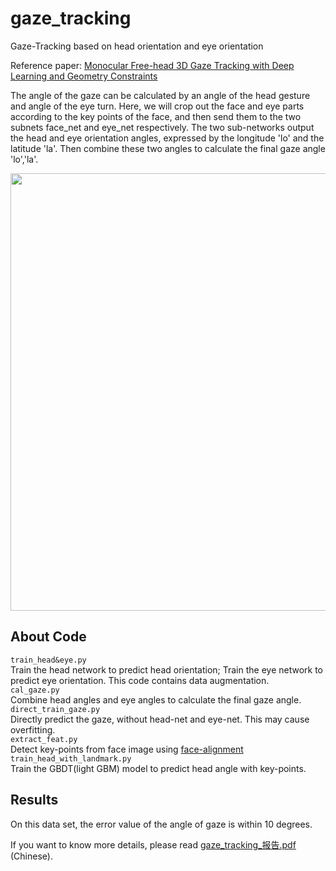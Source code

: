 # gaze_tracking
Gaze-Tracking based on head orientation and eye orientation  

Reference paper: [Monocular Free-head 3D Gaze Tracking with Deep Learning and Geometry Constraints](http://openaccess.thecvf.com/content_ICCV_2017/papers/Zhu_Monocular_Free-Head_3D_ICCV_2017_paper.pdf)  

The angle of the gaze can be calculated by an angle of the head gesture and angle of the eye turn. Here, we will crop out the face and eye parts according to the key points of the face, and then send them to the two subnets face_net and eye_net respectively. The two sub-networks output the head and eye orientation angles, expressed by the longitude 'lo' and the latitude 'la'. Then combine these two angles to calculate the final gaze angle 'lo','la'.  
  
 <center>
    <img src="https://github.com/Walleclipse/Gaze_Tracking/raw/master/demo/network.png" width="700">
</center>
  
## About Code
`train_head&eye.py`  
Train the head network to predict head orientation; Train the eye network to predict eye orientation. This code contains data augmentation.   
`cal_gaze.py`    
Combine head angles and eye angles to calculate the final gaze angle.  
`direct_train_gaze.py`  
Directly predict the gaze, without head-net and eye-net. This may cause overfitting.    
`extract_feat.py`   
Detect key-points from face image using [face-alignment](https://github.com/1adrianb/face-alignment)  
`train_head_with_landmark.py`  
Train the GBDT(light GBM) model to predict head angle with key-points.  
  
## Results
On this data set, the error value of the angle of gaze is within 10 degrees.  

If you want to know more details, please read [gaze_tracking_报告.pdf](gaze_tracking_报告.pdf) (Chinese).
